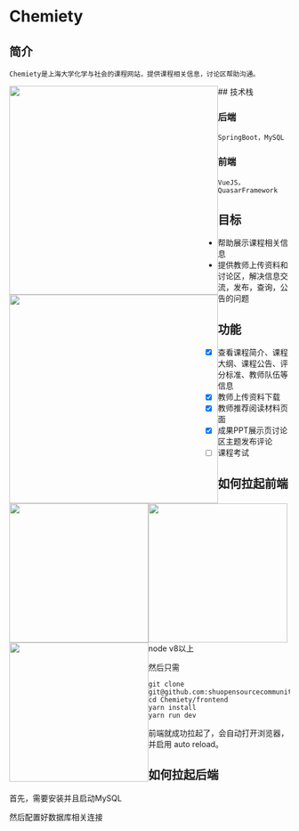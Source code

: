 # Chemiety

## 简介
    Chemiety是上海大学化学与社会的课程网站，提供课程相关信息，讨论区帮助沟通。

<div style="width:100%">
<img src="https://ws3.sinaimg.cn/large/006tNbRwly1fxgrnb5ohjj31i80u0wue.jpg" style="width:375px;float:left">

<img src="https://ws4.sinaimg.cn/large/006tNbRwly1fxgsihnqzcj31ir0u0dp0.jpg" style="width:375px;float:left">
</div>

<div style="width:100%">

<img src="https://ws4.sinaimg.cn/large/006tNbRwgy1fxgtc3vezkj30u01szjxv.jpg" style="width:250px;float:left">



<img src="https://ws4.sinaimg.cn/large/006tNbRwgy1fxgtibz926j30u01sztfr.jpg" style="width:250px;float:left">

<img src="https://ws4.sinaimg.cn/large/006tNbRwgy1fxgtiml6luj30u01sz4qp.jpg" style="width:250px;float:left">
</div>
## 技术栈

### 后端
    SpringBoot，MySQL

### 前端
    VueJS，QuasarFramework

## 目标

* 帮助展示课程相关信息
* 提供教师上传资料和讨论区，解决信息交流，发布，查询，公告的问题

## 功能

- [x] 查看课程简介、课程大纲、课程公告、评分标准、教师队伍等信息
- [x] 教师上传资料下载
- [x] 教师推荐阅读材料页面
- [x] 成果PPT展示页讨论区主题发布评论
- [ ] 课程考试

## 如何拉起前端

node v8以上

然后只需
```shell
git clone git@github.com:shuopensourcecommunity/Chemiety.git
cd Chemiety/frontend
yarn install
yarn run dev
```
前端就成功拉起了，会自动打开浏览器，并启用 auto reload。

## 如何拉起后端

首先，需要安装并且启动MySQL

然后配置好数据库相关连接

